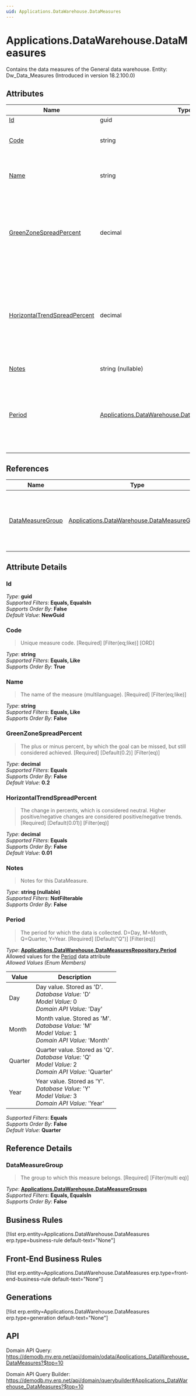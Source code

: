 ```yaml
---
uid: Applications.DataWarehouse.DataMeasures
---
```

# Applications.DataWarehouse.DataMeasures

Contains the data measures of the General data warehouse. Entity: Dw_Data_Measures (Introduced in version 18.2.100.0)

## Attributes

| Name | Type | Description |
| ---- | ---- | --- |
| [Id](Applications.DataWarehouse.DataMeasures.md#Id) | guid |  
| [Code](Applications.DataWarehouse.DataMeasures.md#Code) | string | Unique measure code. [Required] [Filter(eq;like)] [ORD] 
| [Name](Applications.DataWarehouse.DataMeasures.md#Name) | string | The name of the measure (multilanguage). [Required] [Filter(eq;like)] 
| [GreenZoneSpreadPercent](Applications.DataWarehouse.DataMeasures.md#GreenZoneSpreadPercent) | decimal | The plus or minus percent, by which the goal can be missed, but still considered achieved. [Required] [Default(0.2)] [Filter(eq)] 
| [HorizontalTrendSpreadPercent](Applications.DataWarehouse.DataMeasures.md#HorizontalTrendSpreadPercent) | decimal | The change in percents, which is considered neutral. Higher positive/negative changes are considered positive/negative trends. [Required] [Default(0.01)] [Filter(eq)] 
| [Notes](Applications.DataWarehouse.DataMeasures.md#Notes) | string (nullable) | Notes for this DataMeasure. 
| [Period](Applications.DataWarehouse.DataMeasures.md#Period) | [Applications.DataWarehouse.DataMeasuresRepository.Period](Applications.DataWarehouse.DataMeasures.md#Period) | The period for which the data is collected. D=Day, M=Month, Q=Quarter, Y=Year. [Required] [Default("Q")] [Filter(eq)] 

## References

| Name | Type | Description |
| ---- | ---- | --- |
| [DataMeasureGroup](Applications.DataWarehouse.DataMeasures.md#DataMeasureGroup) | [Applications.DataWarehouse.DataMeasureGroups](Applications.DataWarehouse.DataMeasureGroups.md) | The group to which this measure belongs. [Required] [Filter(multi eq)] |


## Attribute Details

### Id

_Type_: **guid**  
_Supported Filters_: **Equals, EqualsIn**  
_Supports Order By_: **False**  
_Default Value_: **NewGuid**  

### Code

> Unique measure code. [Required] [Filter(eq;like)] [ORD]

_Type_: **string**  
_Supported Filters_: **Equals, Like**  
_Supports Order By_: **True**  

### Name

> The name of the measure (multilanguage). [Required] [Filter(eq;like)]

_Type_: **string**  
_Supported Filters_: **Equals, Like**  
_Supports Order By_: **False**  

### GreenZoneSpreadPercent

> The plus or minus percent, by which the goal can be missed, but still considered achieved. [Required] [Default(0.2)] [Filter(eq)]

_Type_: **decimal**  
_Supported Filters_: **Equals**  
_Supports Order By_: **False**  
_Default Value_: **0.2**  

### HorizontalTrendSpreadPercent

> The change in percents, which is considered neutral. Higher positive/negative changes are considered positive/negative trends. [Required] [Default(0.01)] [Filter(eq)]

_Type_: **decimal**  
_Supported Filters_: **Equals**  
_Supports Order By_: **False**  
_Default Value_: **0.01**  

### Notes

> Notes for this DataMeasure.

_Type_: **string (nullable)**  
_Supported Filters_: **NotFilterable**  
_Supports Order By_: **False**  

### Period

> The period for which the data is collected. D=Day, M=Month, Q=Quarter, Y=Year. [Required] [Default("Q")] [Filter(eq)]

_Type_: **[Applications.DataWarehouse.DataMeasuresRepository.Period](Applications.DataWarehouse.DataMeasures.md#Period)**  
Allowed values for the [Period](Applications.DataWarehouse.DataMeasures.md#Period) data attribute  
_Allowed Values (Enum Members)_  

| Value | Description |
| ---- | --- |
| Day | Day value. Stored as 'D'. <br /> _Database Value:_ 'D' <br /> _Model Value:_ 0 <br /> _Domain API Value:_ 'Day' |
| Month | Month value. Stored as 'M'. <br /> _Database Value:_ 'M' <br /> _Model Value:_ 1 <br /> _Domain API Value:_ 'Month' |
| Quarter | Quarter value. Stored as 'Q'. <br /> _Database Value:_ 'Q' <br /> _Model Value:_ 2 <br /> _Domain API Value:_ 'Quarter' |
| Year | Year value. Stored as 'Y'. <br /> _Database Value:_ 'Y' <br /> _Model Value:_ 3 <br /> _Domain API Value:_ 'Year' |

_Supported Filters_: **Equals**  
_Supports Order By_: **False**  
_Default Value_: **Quarter**  


## Reference Details

### DataMeasureGroup

> The group to which this measure belongs. [Required] [Filter(multi eq)]

_Type_: **[Applications.DataWarehouse.DataMeasureGroups](Applications.DataWarehouse.DataMeasureGroups.md)**  
_Supported Filters_: **Equals, EqualsIn**  
_Supports Order By_: **False**  



## Business Rules

[!list erp.entity=Applications.DataWarehouse.DataMeasures erp.type=business-rule default-text="None"]

## Front-End Business Rules

[!list erp.entity=Applications.DataWarehouse.DataMeasures erp.type=front-end-business-rule default-text="None"]

## Generations

[!list erp.entity=Applications.DataWarehouse.DataMeasures erp.type=generation default-text="None"]

## API

Domain API Query:
<https://demodb.my.erp.net/api/domain/odata/Applications_DataWarehouse_DataMeasures?$top=10>

Domain API Query Builder:
<https://demodb.my.erp.net/api/domain/querybuilder#Applications_DataWarehouse_DataMeasures?$top=10>

